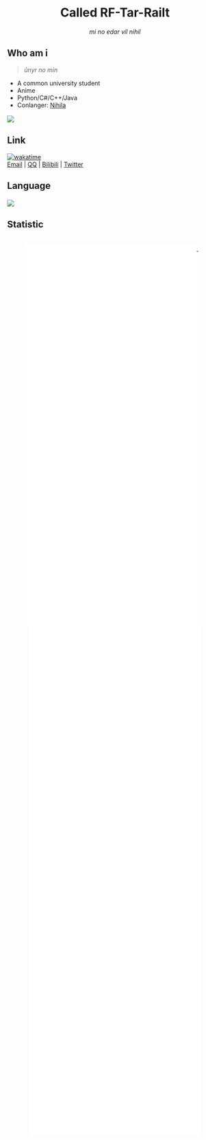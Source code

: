 <div align="center">
  
# Called RF-Tar-Railt
_mi no edar víl nihil_
  
</div>

## Who am i
>_ûnyr no min_

- A common university student
- Anime
- Python/C#/C++/Java
- Conlanger: [Nihila](https://tieba.baidu.com/p/7268094994)

<img align="center" src="https://github-readme-stats.vercel.app/api?username=RF-Tar-Railt&show_icons=true&theme=dracula&hide_border=true">

## Link
[![wakatime](https://wakatime.com/badge/user/cf506f2c-c080-41a1-9bb9-f603a547297f.svg)](https://wakatime.com/@cf506f2c-c080-41a1-9bb9-f603a547297f)
</br>
<a href="mailto:rf_tar_railt@qq.com">Email</a> | 
<a href="https://wpa.qq.com/msgrd?v=3&uin=3165388245&site=qqq&menu=yes">QQ</a> | 
<a href="https://space.bilibili.com/356339754">Bilibili</a> |
<a href="https://twitter.com/dunnoaskrf">Twitter</a>

## Language

<img align="center" src="https://github-readme-stats.vercel.app/api/wakatime?username=Tarrailt&layout=compact&theme=dracula&hide_border=true">

## Statistic

<p align="center">
  
  <br/>
  <a href="https://github.com/RF-Tar-Railt">
    <img width="400" align="top" src="https://github.com/RF-Tar-Railt/RF-Tar-Railt/blob/main/left.svg" />
  </a>
  &emsp;
  <a href="https://github.com/RF-Tar-Railt">
    <img width="400" align="top" src="https://github.com/RF-Tar-Railt/RF-Tar-Railt/blob/main/right.svg" />
  </a>
</p>
